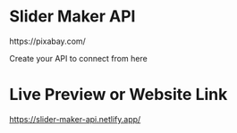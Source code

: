 # Slider Maker API
<p>https://pixabay.com/</p>
<p>Create your API to connect from here</p>

# Live Preview or Website Link
https://slider-maker-api.netlify.app/